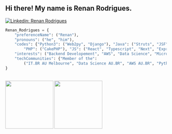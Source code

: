<h2>Hi there! My name is Renan Rodrigues.</h2>

[![Linkedin: Renan Rodrigues](https://img.shields.io/badge/-RenanRodrigues-darkblue?style=flat-square&logo=Linkedin&logoColor=white&link=https://www.linkedin.com/in/rcrrodrigues/)](https://www.linkedin.com/in/rcrrodrigues/)

```python
Renan_Rodrigues = {
    "preferenceName": ("Renan"),
    "pronouns": ("he", "him"),
    "codes": {"Python3": ("Web2py", "Django"), "Java": ("Struts", "JSF", "Vraptor", "Spring Security"), 
        "PHP": ("CakePHP"), "JS": ("React", "Typescript", "Next", "Express")},
    "interests": ("Backend Developement", "AWS", "Data Science", "Microservices"),
    "techCommunities": {"Member of the": 
        ("IT.BR AU Melbourne", "Data Science AU.BR", "AWS AU.BR", "Python - IT.BR Australia", "IT.BR Java", "IT.BR Data")} 
}
```

<br/>

<a href="https://github.com/renanrcrr">
  <img align="left" height='150px' src="https://github-readme-stats.vercel.app/api/top-langs/?username=renanrcrr&layout=compact&theme=highcontrast" />
</a>

<a href="https://github.com/renanrcrr">
  <img align="left"  height='150px' src="https://github-readme-stats.vercel.app/api?username=renanrcrr&show_icons=true&theme=yeblu" />
</a>

